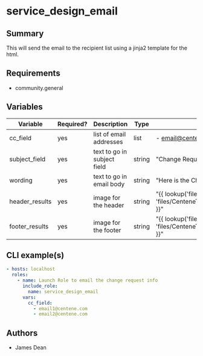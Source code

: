 # service_design_email

## Summary

This will send the email to the recipient list using a jinja2 template for the html.

## Requirements

- community.general

## Variables

| Variable             | Required? | Description                  | Type   | Example                                                       | Notes |
| -------------------- | --------- | ---------------------------- | ------ | ------------------------------------------------------------- | ----- |
| cc_field             | yes       | list of email addresses      | list   | - email@centene.com                                           |       |
| subject_field        | yes       | text to go in subject field  | string | "Change Request info for change                               |       |
| wording              | yes       | text to go in email body     | string | "Here is the Change Request number:"                          |       |
| header_results       | yes       | image for the header         | string | "{{ lookup('file', 'files/CenteneTechnologiesHeader.png') }}" |       |
| footer_results       | yes       | image for the footer         | string | "{{ lookup('file', 'files/CenteneTechnologiesFooter.png') }}" |       |

## CLI example(s)

```yaml
- hosts: localhost
  roles:
    - name: Launch Role to email the change request info
      include_role:
        name: service_design_email
      vars:
        cc_field:
          - email1@centene.com
          - email2@centene.com
```
## Authors

- James Dean
